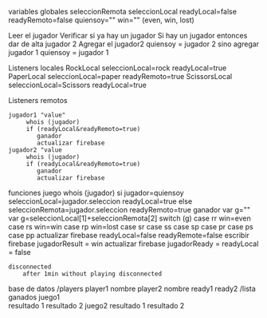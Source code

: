 variables globales
    seleccionRemota
    seleccionLocal
    readyLocal=false
    readyRemoto=false
    quiensoy=""
    win=""  (even, win, lost)
    
Leer el jugador
Verificar si ya hay un jugador
Si hay un jugador entonces dar de alta jugador 2
    Agregar el jugador2
    quiensoy = jugador 2
sino 
    agregar jugador 1
    quiensoy = jugador 1

Listeners locales
    RockLocal
        seleccionLocal=rock
        readyLocal=true
    PaperLocal
        seleccionLocal=paper
        readyRemoto=true
    ScissorsLocal
        seleccionLocal=Scissors
        readyLocal=true

Listeners remotos

    jugador1 "value"
         whois (jugador)
         if (readyLocal&readyRemoto=true)
            ganador
            actualizar firebase   
    jugador2 "value
         whois (jugador)
         if (readyLocal&readyRemoto=true)
            ganador
            actualizar firebase


funciones juego
    whois  (jugador)
        si jugador=quiensoy
            seleccionLocal=jugador.seleccion
            readyLocal=true
        else
            seleccionRemota=jugador.seleccion
            readyRemoto=true
    ganador
        var g=""
        var g=seleccionLocal[1]+seleccionRemota[2]
        switch (g)
            case rr win=even
            case rs win=win
            case rp win=lost
            case sr
            case ss
            case sp
            case pr
            case ps
            case pp
    actualizar firebase
        readyLocal=false
        readyRemote=false
        escribir firebase jugadorResult = win
        actualizar firebase jugadorReady = readyLocal = false

    disconnected 
        after 1min without playing disconnected

base de datos
    /players
        player1
            nombre
        player2
            nombre
        ready1
        ready2
    /lista ganados
        juego1  
            resultado 1
            resultado 2
        juego2
            resultado 1
            resultado 2

        

